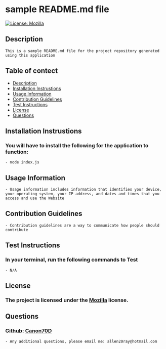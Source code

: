 # sample README.md file

[![License: Mozilla](https://img.shields.io/badge/License-Mozilla-blue.svg)](https://choosealicense.com/licenses/mpl-2.0/)

## Description

    This is a sample README.md file for the project repository generated using this application

## Table of contect

- [Description](#description)
- [Installation Instrustions](#installation-instrustions)
- [Usage Information](#usage-information)
- [Contribution Guidelines](#contribution-guidelines)
- [Test Instructions](#test-instructions)
- [License](#license)
- [Questions](#questions)

## Installation Instrustions

### You will have to install the following for the application to function:

    - node index.js

## Usage Information

    - Usage information includes information that identifies your device, your operating system, your IP address, and dates and times that you access and use the Website

## Contribution Guidelines

    - Contribution guidelines are a way to communicate how people should contribute

## Test Instructions

### In your terminal, run the following commands to Test

    - N/A

## License

### The project is licensed under the [Mozilla](https://choosealicense.com/licenses/mpl-2.0/) license.

## Questions

### Github: [Canon70D](https://github.com/Canon70D)

    - Any additional questions, please email me: allen20ray@hotmail.com
